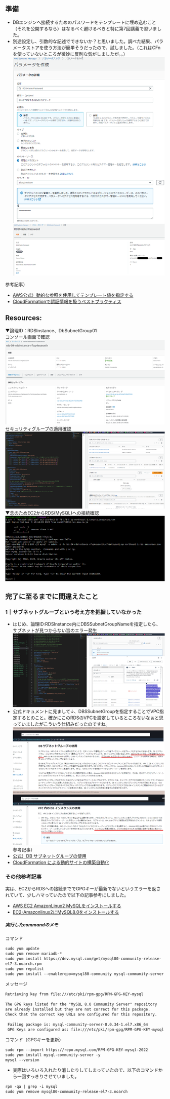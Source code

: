 ## 準備
* DBエンジンへ接続するためのパスワードをテンプレートに埋め込むこと（それを公開するなら）はなるべく避けるべきと特に第7回講義で習いました。
* 別途設定し、引数的な記述でできないか？と思いました。調べた結果、パラメータストアを使う方法が簡単そうだったので、試しました。（これはCFnを使っていないところが微妙に反則な気がしましたが。。）  
![パラメータストアRDSpass](image_10/400_パラメータストアRDSpass1.png)  
![パラメータストアRDSpass](image_10/400_パラメータストアRDSpass2.png)  

参考記事）
* [AWS公式）動的な参照を使用してテンプレート値を指定する](https://docs.aws.amazon.com/ja_jp/AWSCloudFormation/latest/UserGuide/dynamic-references.html)
* [CloudFormationで認証情報を扱うベストプラクティス](https://techblog.nhn-techorus.com/archives/17674)

## Resources:
▼論理ID：RDSInstance、DbSubnetGroup01<br>
コンソール画面で確認
![rdscomp1](image_10/401_rdscomp1.png)  
セキュリティグループの適用確認
![rdssg1](image_10/402_rdssg1.png)  
▼念のためEC2からRDS(MySQL)への接続確認  
![Ec2RDS接続確認](image_10/401_Ec2RDS接続確認.png)
## 完了に至るまでに間違えたこと
### 1｜サブネットグループという考え方を把握していなかった
* はじめ、論理ID:RDSInstance内にDBSSubnetGroupNameを指定したら、サブネットが見つからない旨のエラー発生
![DBsubnetGroupなしでミス](image_10/403_DBsubnetGroupなしでミス2.png)  
* 公式ドキュメントに見まして↓、DBSSubnetGroupを指定することでVPC指定するとのこと。確かにこのRDSのVPCを設定しているところないなぁと思っていましたがこういう仕組みだったのですね。  
  ![DBsubnetGでVPC指定](image_10/404_DBsubnetGでVPC指定-公式ドキュメント.png)  
  ![DBsubnetGはAZ異なる2つ以上を選択](image_10/405_DBsubnetGはAZ異なる2つ以上を選択-公式ドキュメント.png)  <br>参考記事）  
* [公式）DB サブネットグループの使用](https://docs.aws.amazon.com/ja_jp/AmazonRDS/latest/UserGuide/USER_VPC.WorkingWithRDSInstanceinaVPC.html#USER_VPC.Subnets)
* [CloudFormation による動的サイトの構築自動化](https://hackmd.io/@XPx55BOdQVm_Flkoze74_A/ByEmGFtXH)
### その他参考記事
実は、EC2からRDSへの接続まででGPGキーが最新でないというエラーを返されていて、少しハマっていたので以下の記事参考にしました。　
* [AWS EC2 AmazonLinux2 MySQLをインストールする](https://qiita.com/miriwo/items/eb09c065ee9bb7e8fe06)
* [EC2-Amazonlinux2にMySQL8.0をインストールする](https://tech.noricgeographic.com/amazonlinux2%E3%81%ABmysql8-0%E3%82%92%E3%82%A4%E3%83%B3%E3%82%B9%E3%83%88%E3%83%BC%E3%83%AB%E3%81%99%E3%82%8B/)
##### 実行したcommandのメモ
コマンド
```
sudo yum update
sudo yum remove mariadb-*
sudo yum install https://dev.mysql.com/get/mysql80-community-release-el7-3.noarch.rpm
sudo yum repolist
sudo yum install --enablerepo=mysql80-community mysql-community-server
```
メッセージ
```message
Retrieving key from file:///etc/pki/rpm-gpg/RPM-GPG-KEY-mysql

The GPG keys listed for the "MySQL 8.0 Community Server" repository are already installed but they are not correct for this package.
Check that the correct key URLs are configured for this repository.

 Failing package is: mysql-community-server-8.0.34-1.el7.x86_64
 GPG Keys are configured as: file:///etc/pki/rpm-gpg/RPM-GPG-KEY-mysql
```
コマンド（GPGキーを更新）
```
sudo rpm --import https://repo.mysql.com/RPM-GPG-KEY-mysql-2022
sudo yum install mysql-community-server -y
mysql --version
```
* 実際はいろいろ入れたり消したりしてしまっていたので、以下のコマンドから一回すっきりさせていました。
```
rpm -qa | grep -i mysql
sudo yum remove mysql80-community-release-el7-3.noarch
```